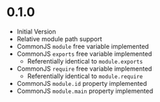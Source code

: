 0.1.0
=====

* Initial Version
* Relative module path support
* CommonJS `module` free variable implemented
* CommonJS `exports` free variable implemented
    * Referentially identical to `module.exports`
* CommonJS `require` free variable implemented
    * Referentially identical to `module.require`
* CommonJS `module.id` property implemented
* CommonJS `module.main` property implemented
